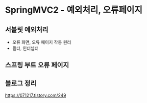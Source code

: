 ﻿# SpringMVC2 - 예외처리, 오류페이지
 
## 서블릿 예외처리
* 오류 화면, 오류 페이지 작동 원리
* 필터, 인터셉터

## 스프링 부트 오류 페이지


## 블로그 정리 
https://071217.tistory.com/249
